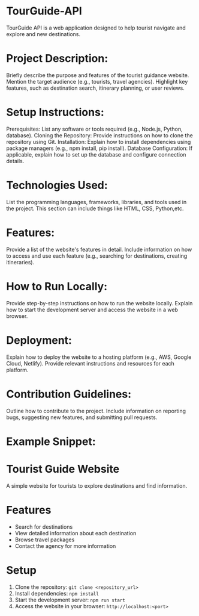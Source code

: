 # TourGuide-API
TourGuide API is a web application designed to help tourist navigate and explore and new destinations.

# Project Description:
Briefly describe the purpose and features of the tourist guidance website.
Mention the target audience (e.g., tourists, travel agencies).
Highlight key features, such as destination search, itinerary planning, or user reviews.

# Setup Instructions:
Prerequisites: List any software or tools required (e.g., Node.js, Python, database).
Cloning the Repository: Provide instructions on how to clone the repository using Git.
Installation: Explain how to install dependencies using package managers (e.g., npm install, pip install).
Database Configuration: If applicable, explain how to set up the database and configure connection details.

# Technologies Used:
List the programming languages, frameworks, libraries, and tools used in the project.
This section can include things like HTML, CSS, Python,etc.

# Features:
Provide a list of the website's features in detail.
Include information on how to access and use each feature (e.g., searching for destinations, creating itineraries).

# How to Run Locally:
Provide step-by-step instructions on how to run the website locally.
Explain how to start the development server and access the website in a web browser.
 
# Deployment:
Explain how to deploy the website to a hosting platform (e.g., AWS, Google Cloud, Netlify).
Provide relevant instructions and resources for each platform.

# Contribution Guidelines:
Outline how to contribute to the project.
Include information on reporting bugs, suggesting new features, and submitting pull requests.
 
# Example Snippet:

# Tourist Guide Website

A simple website for tourists to explore destinations and find information.

# Features

- Search for destinations
- View detailed information about each destination
- Browse travel packages
- Contact the agency for more information

# Setup

1.  Clone the repository: `git clone <repository_url>`
2.  Install dependencies: `npm install`
3.  Start the development server: `npm run start`
4.  Access the website in your browser: `http://localhost:<port>`
